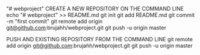 "# webproject" 
CREATE A NEW REPOSITORY ON THE COMMAND LINE
echo "# webproject" >> README.md
git init
git add README.md
git commit -m "first commit"
git remote add origin git@github.com:brujahh/webproject.git
git push -u origin master

PUSH AND EXISTING REPOSITORY FROM THE COMMAND LINE
git remote add origin git@github.com:brujahh/webproject.git
git push -u origin master
